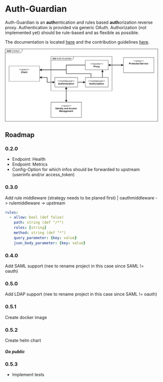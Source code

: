 # Auth-Guardian
Auth-Guardian is an **auth**entication and rules based **auth**orization reverse proxy.
Authentication is provided via generic OAuth.
Authorization (not implemented yet) should be rule-based and as flexible as possible.

The documentation is located [here](doc/doc.md) and the contribution guidelines [here](doc/contributing.md).

![Overview](doc/media/overview.jpg)

## Roadmap
### 0.2.0
- Endpoint: Health
- Endpoint: Metrics
- Config-Option for which infos should be forwarded to upstream (userinfo and/or access_token)
### 0.3.0
Add rule middleware (strategy needs to be planed first) | oauthmiddleware -> rulemiddleware -> upstream
```yaml
rules:
  - allow: bool (def false)
    path: string (def "/*")
    roles: [string]
    method: string (def "*")
    query_parameter: {key: value}
    json_body_parameter: {key: value}
```
### 0.4.0
Add SAML support (nee to rename project in this case since SAML != oauth)
### 0.5.0
Add LDAP support (nee to rename project in this case since SAML != oauth)
### 0.5.1
Create docker image
### 0.5.2
Create helm chart
##### Go public
### 0.5.3
- Implement tests